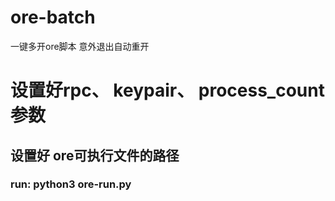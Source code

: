 # ore-batch
一键多开ore脚本 意外退出自动重开
# 设置好rpc、 keypair、 process_count参数
## 设置好 ore可执行文件的路径
### run: python3 ore-run.py
